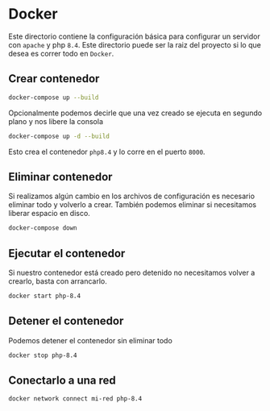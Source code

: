 # Docker

Este directorio contiene la configuración básica para configurar un servidor con `apache` y php `8.4`.
Este directorio puede ser la raiz del proyecto si lo que desea es correr todo en `Docker`.

## Crear contenedor

```bash
docker-compose up --build
```

Opcionalmente podemos decirle que una vez creado se ejecuta en segundo plano y nos libere la consola

```bash
docker-compose up -d --build
```

Esto crea el contenedor `php8.4` y lo corre en el puerto `8000`.

## Eliminar contenedor

Si realizamos algún cambio en los archivos de configuración es necesario eliminar todo y volverlo a crear.
También podemos eliminar si necesitamos liberar espacio en disco.

```bash
docker-compose down
```

## Ejecutar el contenedor

Si nuestro contenedor está creado pero detenido no necesitamos volver a crearlo, basta con arrancarlo.

```bash
docker start php-8.4
```

## Detener el contenedor

Podemos detener el contenedor sin eliminar todo

```bash
docker stop php-8.4
```

## Conectarlo a una red

```bash
docker network connect mi-red php-8.4
```
